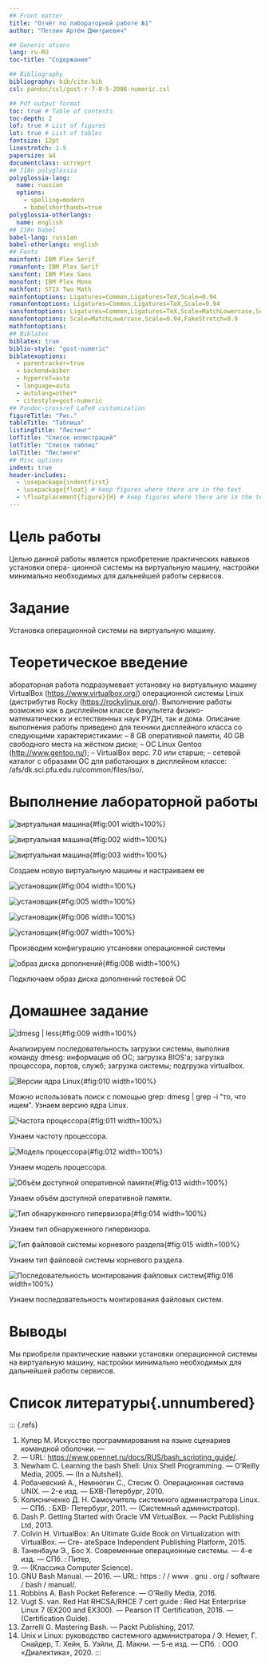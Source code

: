 ```yaml
---
## Front matter
title: "Отчёт по лабораторной работе №1"
author: "Петлин Артём Дмитриевич"

## Generic otions
lang: ru-RU
toc-title: "Содержание"

## Bibliography
bibliography: bib/cite.bib
csl: pandoc/csl/gost-r-7-0-5-2008-numeric.csl

## Pdf output format
toc: true # Table of contents
toc-depth: 2
lof: true # List of figures
lot: true # List of tables
fontsize: 12pt
linestretch: 1.5
papersize: a4
documentclass: scrreprt
## I18n polyglossia
polyglossia-lang:
  name: russian
  options:
	- spelling=modern
	- babelshorthands=true
polyglossia-otherlangs:
  name: english
## I18n babel
babel-lang: russian
babel-otherlangs: english
## Fonts
mainfont: IBM Plex Serif
romanfont: IBM Plex Serif
sansfont: IBM Plex Sans
monofont: IBM Plex Mono
mathfont: STIX Two Math
mainfontoptions: Ligatures=Common,Ligatures=TeX,Scale=0.94
romanfontoptions: Ligatures=Common,Ligatures=TeX,Scale=0.94
sansfontoptions: Ligatures=Common,Ligatures=TeX,Scale=MatchLowercase,Scale=0.94
monofontoptions: Scale=MatchLowercase,Scale=0.94,FakeStretch=0.9
mathfontoptions:
## Biblatex
biblatex: true
biblio-style: "gost-numeric"
biblatexoptions:
  - parentracker=true
  - backend=biber
  - hyperref=auto
  - language=auto
  - autolang=other*
  - citestyle=gost-numeric
## Pandoc-crossref LaTeX customization
figureTitle: "Рис."
tableTitle: "Таблица"
listingTitle: "Листинг"
lofTitle: "Список иллюстраций"
lotTitle: "Список таблиц"
lolTitle: "Листинги"
## Misc options
indent: true
header-includes:
  - \usepackage{indentfirst}
  - \usepackage{float} # keep figures where there are in the text
  - \floatplacement{figure}{H} # keep figures where there are in the text
---
```


# Цель работы

Целью данной работы является приобретение практических навыков установки опера-
ционной системы на виртуальную машину, настройки минимально необходимых для
дальнейшей работы сервисов.

# Задание

Установка операционной системы на виртуальную машину.

# Теоретическое введение

абораторная работа подразумевает установку на виртуальную машину VirtualBox
(https://www.virtualbox.org/) операционной системы Linux (дистрибутив Rocky
(https://rockylinux.org/).
Выполнение работы возможно как в дисплейном классе факультета физико-
математических и естественных наук РУДН, так и дома. Описание выполнения работы
приведено для техники дисплейного класса со следующими характеристиками:
– 8 GB оперативной памяти, 40 GB свободного места на жёстком диске;
– ОС Linux Gentoo (http://www.gentoo.ru/);
– VirtualBox верс. 7.0 или старше;
– сетевой каталог с образами ОС для работающих в дисплейном классе:
/afs/dk.sci.pfu.edu.ru/common/files/iso/.

# Выполнение лабораторной работы

![виртуальная машина](image/1.jpg){#fig:001 width=100%}

![виртуальная машина](image/2.jpg){#fig:002 width=100%}

![виртуальная машина](image/3.jpg){#fig:003 width=100%}

Создаем новую виртуальную машины и настраиваем ее

![установщик](image/4.jpg){#fig:004 width=100%}

![установщик](image/5.jpg){#fig:005 width=100%}

![установщик](image/6.jpg){#fig:006 width=100%}

![установщик](image/7.jpg){#fig:007 width=100%}

Производим конфигурацию утсановки операционной системы

![образ диска дополнений](image/8.png){#fig:008 width=100%}

Подключаем образ диска дополнений гостевой ОС

# Домашнее задание

![dmesg | less](image/9.png){#fig:009 width=100%}

Анализируем последовательность загрузки системы, выполнив команду dmesg: информация об ОС; загрузка BIOS'a; загрузка процессора, портов, служб; загрузка системы; подгрузка virtualbox.

![Версии ядра Linux](image/10.png){#fig:010 width=100%}

Можно использовать поиск с помощью grep: dmesg | grep -i "то, что ищем". Узнаем версию ядра Linux.

![Частота процессора](image/11.png){#fig:011 width=100%}

Узнаем частоту процессора.

![Модель процессора](image/12.png){#fig:012 width=100%}

Узнаем модель процессора.

![Объём доступной оперативной памяти](image/13.png){#fig:013 width=100%}

Узнаем объём доступной оперативной памяти.

![Тип обнаруженного гипервизора](image/14.png){#fig:014 width=100%}

Узнаем тип обнаруженного гипервизора.

![Тип файловой системы корневого раздела](image/15.png){#fig:015 width=100%}

Узнаем тип файловой системы корневого раздела.

![Последовательность монтирования файловых систем](image/16.png){#fig:016 width=100%}

Узнаем последовательность монтирования файловых систем.

# Выводы

Мы приобрели практические навыки установки операционной системы на виртуальную машину, настройки минимально необходимых для дальнейшей работы сервисов.

# Список литературы{.unnumbered}

::: {.refs}
1. Купер М. Искусство программирования на языке сценариев командной оболочки. —
2004. — URL: https://www.opennet.ru/docs/RUS/bash_scripting_guide/.
2. Newham C. Learning the bash Shell: Unix Shell Programming. — O’Reilly Media, 2005. —
(In a Nutshell).
3. Робачевский А., Немнюгин С., Стесик О. Операционная система UNIX. — 2-е изд. —
БХВ-Петербург, 2010.
4. Колисниченко Д. Н. Самоучитель системного администратора Linux. — СПб. : БХВ-
Петербург, 2011. — (Системный администратор).
5. Dash P. Getting Started with Oracle VM VirtualBox. — Packt Publishing Ltd, 2013.
6. Colvin H. VirtualBox: An Ultimate Guide Book on Virtualization with VirtualBox. — Cre-
ateSpace Independent Publishing Platform, 2015.
7. Таненбаум Э., Бос Х. Современные операционные системы. — 4-е изд. — СПб. : Питер,
2015. — (Классика Computer Science).
8. GNU Bash Manual. — 2016. — URL: https : / / www . gnu . org / software / bash /
manual/.
9. Robbins A. Bash Pocket Reference. — O’Reilly Media, 2016.
10. Vugt S. van. Red Hat RHCSA/RHCE 7 cert guide : Red Hat Enterprise Linux 7 (EX200 and
EX300). — Pearson IT Certification, 2016. — (Certification Guide).
11. Zarrelli G. Mastering Bash. — Packt Publishing, 2017.
12. Unix и Linux: руководство системного администратора / Э. Немет, Г. Снайдер, Т.
Хейн, Б. Уэйли, Д. Макни. — 5-е изд. — СПб. : ООО «Диалектика», 2020.
:::
